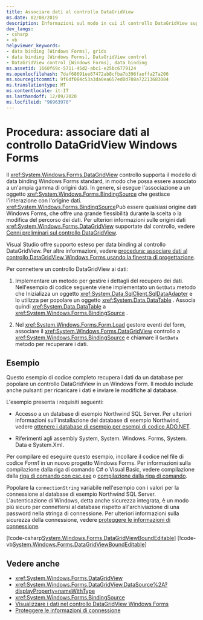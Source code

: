 ```yaml
---
title: Associare dati al controllo DataGridView
ms.date: 02/08/2019
description: Informazioni sul modo in cui il controllo DataGridView supporta il modello di data binding Windows Forms standard in modo che possa essere associato a un'ampia gamma di origini dati.
dev_langs:
- csharp
- vb
helpviewer_keywords:
- data binding [Windows Forms], grids
- data binding [Windows Forms], DataGridView control
- DataGridView control [Windows Forms], data binding
ms.assetid: 1660f69c-5711-45d2-abc1-e25bc6779124
ms.openlocfilehash: 7daf68691ee67472ab8cfba7b396faeffa27a206
ms.sourcegitcommit: 9f6df084c53a3da0ea657ed0d708a72213683084
ms.translationtype: MT
ms.contentlocale: it-IT
ms.lasthandoff: 12/09/2020
ms.locfileid: "96963970"
---
```

# <a name="how-to-bind-data-to-the-windows-forms-datagridview-control"></a>Procedura: associare dati al controllo DataGridView Windows Forms

Il <xref:System.Windows.Forms.DataGridView> controllo supporta il modello di data binding Windows Forms standard, in modo che possa essere associato a un'ampia gamma di origini dati. In genere, si esegue l'associazione a un oggetto <xref:System.Windows.Forms.BindingSource> che gestisce l'interazione con l'origine dati. <xref:System.Windows.Forms.BindingSource>Può essere qualsiasi origine dati Windows Forms, che offre una grande flessibilità durante la scelta o la modifica del percorso dei dati. Per ulteriori informazioni sulle origini dati <xref:System.Windows.Forms.DataGridView> supportate dal controllo, vedere [Cenni preliminari sul controllo DataGridView](datagridview-control-overview-windows-forms.md).  

Visual Studio offre supporto esteso per data binding al controllo DataGridView. Per altre informazioni, vedere [procedura: associare dati al controllo DataGridView Windows Forms usando la finestra di progettazione](bind-data-to-the-datagrid-using-the-designer.md).  

Per connettere un controllo DataGridView ai dati:

1. Implementare un metodo per gestire i dettagli del recupero dei dati. Nell'esempio di codice seguente viene implementato un `GetData` metodo che Inizializza un oggetto <xref:System.Data.SqlClient.SqlDataAdapter> e lo utilizza per popolare un oggetto <xref:System.Data.DataTable> . Associa quindi <xref:System.Data.DataTable> a <xref:System.Windows.Forms.BindingSource> .

2. Nel <xref:System.Windows.Forms.Form.Load> gestore eventi del form, associare il <xref:System.Windows.Forms.DataGridView> controllo a <xref:System.Windows.Forms.BindingSource> e chiamare il `GetData` metodo per recuperare i dati.  

## <a name="example"></a>Esempio

Questo esempio di codice completo recupera i dati da un database per popolare un controllo DataGridView in un Windows Form. Il modulo include anche pulsanti per ricaricare i dati e inviare le modifiche al database.  

L'esempio presenta i requisiti seguenti:

- Accesso a un database di esempio Northwind SQL Server. Per ulteriori informazioni sull'installazione del database di esempio Northwind, vedere [ottenere i database di esempio per esempi di codice ADO.NET](/dotnet/framework/data/adonet/sql/linq/downloading-sample-databases).

- Riferimenti agli assembly System, System. Windows. Forms, System. Data e System.Xml.  

Per compilare ed eseguire questo esempio, incollare il codice nel file di codice *Form1* in un nuovo progetto Windows Forms. Per informazioni sulla compilazione dalla riga di comando C# o Visual Basic, vedere compilazione dalla [riga di comando con csc.exe](/dotnet/csharp/language-reference/compiler-options/command-line-building-with-csc-exe) o [compilazione dalla riga di comando](/dotnet/visual-basic/reference/command-line-compiler/building-from-the-command-line).  
  
Popolare la `connectionString` variabile nell'esempio con i valori per la connessione al database di esempio Northwind SQL Server. L'autenticazione di Windows, detta anche sicurezza integrata, è un modo più sicuro per connettersi al database rispetto all'archiviazione di una password nella stringa di connessione. Per ulteriori informazioni sulla sicurezza della connessione, vedere [proteggere le informazioni di connessione](/dotnet/framework/data/adonet/protecting-connection-information).  

[!code-csharp[System.Windows.Forms.DataGridViewBoundEditable](~/samples/snippets/csharp/VS_Snippets_Winforms/System.Windows.Forms.DataGridViewBoundEditable/CS/datagridviewboundeditable.cs)]
[!code-vb[System.Windows.Forms.DataGridViewBoundEditable](~/samples/snippets/visualbasic/VS_Snippets_Winforms/System.Windows.Forms.DataGridViewBoundEditable/VB/datagridviewboundeditable.vb)]  
  
## <a name="see-also"></a>Vedere anche

- <xref:System.Windows.Forms.DataGridView>
- <xref:System.Windows.Forms.DataGridView.DataSource%2A?displayProperty=nameWithType>
- <xref:System.Windows.Forms.BindingSource>
- [Visualizzare i dati nel controllo DataGridView Windows Forms](displaying-data-in-the-windows-forms-datagridview-control.md)
- [Proteggere le informazioni di connessione](/dotnet/framework/data/adonet/protecting-connection-information)
